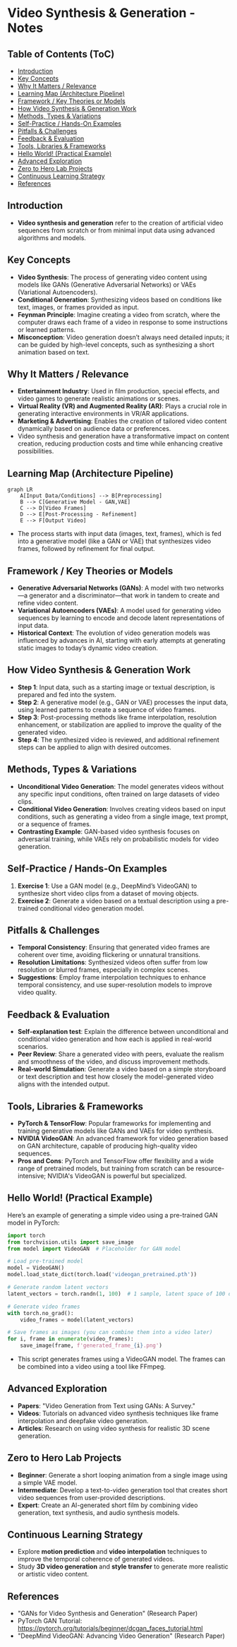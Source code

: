 # Video Synthesis & Generation - Notes

## Table of Contents (ToC)

  - [Introduction](#introduction)
  - [Key Concepts](#key-concepts)
  - [Why It Matters / Relevance](#why-it-matters--relevance)
  - [Learning Map (Architecture Pipeline)](#learning-map-architecture-pipeline)
  - [Framework / Key Theories or Models](#framework--key-theories-or-models)
  - [How Video Synthesis \& Generation Work](#how-video-synthesis--generation-work)
  - [Methods, Types \& Variations](#methods-types--variations)
  - [Self-Practice / Hands-On Examples](#self-practice--hands-on-examples)
  - [Pitfalls \& Challenges](#pitfalls--challenges)
  - [Feedback \& Evaluation](#feedback--evaluation)
  - [Tools, Libraries \& Frameworks](#tools-libraries--frameworks)
  - [Hello World! (Practical Example)](#hello-world-practical-example)
  - [Advanced Exploration](#advanced-exploration)
  - [Zero to Hero Lab Projects](#zero-to-hero-lab-projects)
  - [Continuous Learning Strategy](#continuous-learning-strategy)
  - [References](#references)


## Introduction
- **Video synthesis and generation** refer to the creation of artificial video sequences from scratch or from minimal input data using advanced algorithms and models.

## Key Concepts
- **Video Synthesis**: The process of generating video content using models like GANs (Generative Adversarial Networks) or VAEs (Variational Autoencoders).
- **Conditional Generation**: Synthesizing videos based on conditions like text, images, or frames provided as input.
- **Feynman Principle**: Imagine creating a video from scratch, where the computer draws each frame of a video in response to some instructions or learned patterns.
- **Misconception**: Video generation doesn’t always need detailed inputs; it can be guided by high-level concepts, such as synthesizing a short animation based on text.

## Why It Matters / Relevance
- **Entertainment Industry**: Used in film production, special effects, and video games to generate realistic animations or scenes.
- **Virtual Reality (VR) and Augmented Reality (AR)**: Plays a crucial role in generating interactive environments in VR/AR applications.
- **Marketing & Advertising**: Enables the creation of tailored video content dynamically based on audience data or preferences.
- Video synthesis and generation have a transformative impact on content creation, reducing production costs and time while enhancing creative possibilities.

## Learning Map (Architecture Pipeline)
```mermaid
graph LR
    A[Input Data/Conditions] --> B[Preprocessing]
    B --> C[Generative Model - GAN,VAE]
    C --> D[Video Frames]
    D --> E[Post-Processing - Refinement]
    E --> F[Output Video]
```
- The process starts with input data (images, text, frames), which is fed into a generative model (like a GAN or VAE) that synthesizes video frames, followed by refinement for final output.

## Framework / Key Theories or Models
- **Generative Adversarial Networks (GANs)**: A model with two networks—a generator and a discriminator—that work in tandem to create and refine video content.
- **Variational Autoencoders (VAEs)**: A model used for generating video sequences by learning to encode and decode latent representations of input data.
- **Historical Context**: The evolution of video generation models was influenced by advances in AI, starting with early attempts at generating static images to today’s dynamic video creation.

## How Video Synthesis & Generation Work
- **Step 1**: Input data, such as a starting image or textual description, is prepared and fed into the system.
- **Step 2**: A generative model (e.g., GAN or VAE) processes the input data, using learned patterns to create a sequence of video frames.
- **Step 3**: Post-processing methods like frame interpolation, resolution enhancement, or stabilization are applied to improve the quality of the generated video.
- **Step 4**: The synthesized video is reviewed, and additional refinement steps can be applied to align with desired outcomes.

## Methods, Types & Variations
- **Unconditional Video Generation**: The model generates videos without any specific input conditions, often trained on large datasets of video clips.
- **Conditional Video Generation**: Involves creating videos based on input conditions, such as generating a video from a single image, text prompt, or a sequence of frames.
- **Contrasting Example**: GAN-based video synthesis focuses on adversarial training, while VAEs rely on probabilistic models for video generation.

## Self-Practice / Hands-On Examples
1. **Exercise 1**: Use a GAN model (e.g., DeepMind’s VideoGAN) to synthesize short video clips from a dataset of moving objects.
2. **Exercise 2**: Generate a video based on a textual description using a pre-trained conditional video generation model.

## Pitfalls & Challenges
- **Temporal Consistency**: Ensuring that generated video frames are coherent over time, avoiding flickering or unnatural transitions.
- **Resolution Limitations**: Synthesized videos often suffer from low resolution or blurred frames, especially in complex scenes.
- **Suggestions**: Employ frame interpolation techniques to enhance temporal consistency, and use super-resolution models to improve video quality.

## Feedback & Evaluation
- **Self-explanation test**: Explain the difference between unconditional and conditional video generation and how each is applied in real-world scenarios.
- **Peer Review**: Share a generated video with peers, evaluate the realism and smoothness of the video, and discuss improvement methods.
- **Real-world Simulation**: Generate a video based on a simple storyboard or text description and test how closely the model-generated video aligns with the intended output.

## Tools, Libraries & Frameworks
- **PyTorch & TensorFlow**: Popular frameworks for implementing and training generative models like GANs and VAEs for video synthesis.
- **NVIDIA VideoGAN**: An advanced framework for video generation based on GAN architecture, capable of producing high-quality video sequences.
- **Pros and Cons**: PyTorch and TensorFlow offer flexibility and a wide range of pretrained models, but training from scratch can be resource-intensive; NVIDIA's VideoGAN is powerful but specialized.

## Hello World! (Practical Example)
Here’s an example of generating a simple video using a pre-trained GAN model in PyTorch:
```python
import torch
from torchvision.utils import save_image
from model import VideoGAN  # Placeholder for GAN model

# Load pre-trained model
model = VideoGAN()
model.load_state_dict(torch.load('videogan_pretrained.pth'))

# Generate random latent vectors
latent_vectors = torch.randn(1, 100)  # 1 sample, latent space of 100 dimensions

# Generate video frames
with torch.no_grad():
    video_frames = model(latent_vectors)

# Save frames as images (you can combine them into a video later)
for i, frame in enumerate(video_frames):
    save_image(frame, f'generated_frame_{i}.png')
```
- This script generates frames using a VideoGAN model. The frames can be combined into a video using a tool like FFmpeg.

## Advanced Exploration
- **Papers**: "Video Generation from Text using GANs: A Survey."
- **Videos**: Tutorials on advanced video synthesis techniques like frame interpolation and deepfake video generation.
- **Articles**: Research on using video synthesis for realistic 3D scene generation.

## Zero to Hero Lab Projects
- **Beginner**: Generate a short looping animation from a single image using a simple VAE model.
- **Intermediate**: Develop a text-to-video generation tool that creates short video sequences from user-provided descriptions.
- **Expert**: Create an AI-generated short film by combining video generation, text synthesis, and audio synthesis models.

## Continuous Learning Strategy
- Explore **motion prediction** and **video interpolation** techniques to improve the temporal coherence of generated videos.
- Study **3D video generation** and **style transfer** to generate more realistic or artistic video content.

## References
- "GANs for Video Synthesis and Generation" (Research Paper)
- PyTorch GAN Tutorial: https://pytorch.org/tutorials/beginner/dcgan_faces_tutorial.html
- "DeepMind VideoGAN: Advancing Video Generation" (Research Paper)

